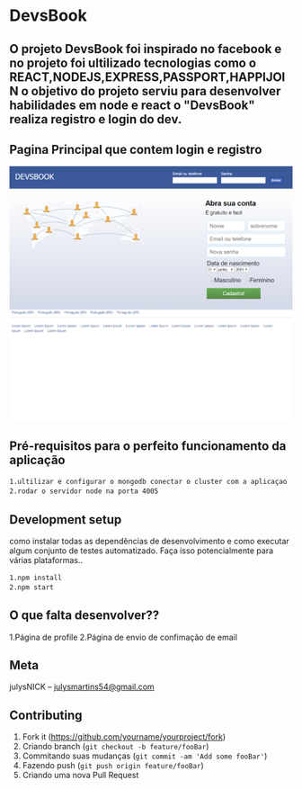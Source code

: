 # DevsBook
## O projeto DevsBook foi inspirado no facebook e no projeto foi ultilizado tecnologias como  o REACT,NODEJS,EXPRESS,PASSPORT,HAPPIJOIN  o objetivo do projeto serviu para desenvolver habilidades em node e react o "DevsBook" realiza  registro e  login do dev.

## Pagina Principal que contem login e registro
![](GITHUBIMG/localhost_3000_.png)

## Pré-requisitos para o  perfeito funcionamento da aplicação
```sh
1.ultilizar e configurar o mongodb conectar o cluster com a aplicaçao
2.rodar o servidor node na porta 4005
```
## Development setup

como instalar todas as dependências de desenvolvimento e como executar algum conjunto de testes automatizado. Faça isso potencialmente para várias plataformas..

```sh
1.npm install
2.npm start
```
## O que falta desenvolver??
1.Página de profile
2.Página de envio de confimação de email

## Meta

julysNICK – julysmartins54@gmail.com


## Contributing

1. Fork it (<https://github.com/yourname/yourproject/fork>)
2. Criando  branch (`git checkout -b feature/fooBar`)
3. Commitando suas mudanças (`git commit -am 'Add some fooBar'`)
4. Fazendo push (`git push origin feature/fooBar`)
5. Criando uma nova Pull Request
